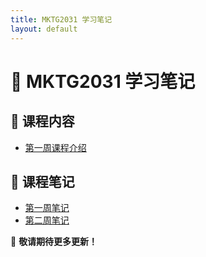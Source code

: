 ```yaml
---
title: MKTG2031 学习笔记
layout: default
---
```


# 📖 MKTG2031 学习笔记

## 📌 课程内容
- [第一周课程介绍](notes/intro.md)

## 📌 课程笔记
- [第一周笔记](notes/week1.md)
- [第二周笔记](notes/week2.md)


🚀 **敬请期待更多更新！**
